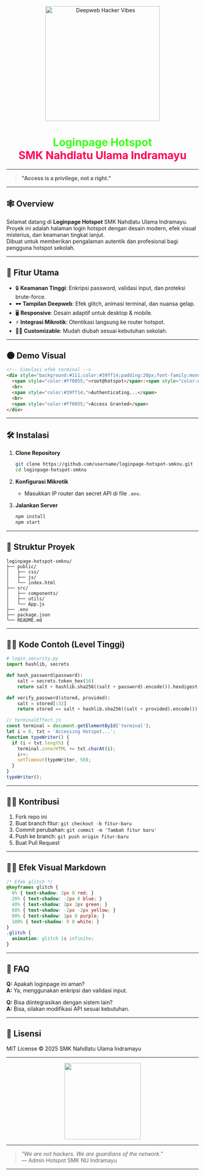 <!--
██╗      ██████╗  ██████╗ ██╗███╗   ██╗
██║     ██╔═══██╗██╔════╝ ██║████╗  ██║
██║     ██║   ██║██║  ███╗██║██╔██╗ ██║
██║     ██║   ██║██║   ██║██║██║╚██╗██║
███████╗╚██████╔╝╚██████╔╝██║██║ ╚████║
╚══════╝ ╚═════╝  ╚═════╝ ╚═╝╚═╝  ╚═══╝
-->
<p align="center">
  <img src="https://media.giphy.com/media/3o7TKtnuHOHHUjR38Y/giphy.gif" width="300" alt="Deepweb Hacker Vibes"/>
</p>

<h1 align="center"><span style="color:#39ff14;">Loginpage Hotspot</span> <br> <span style="color:#ff0055;">SMK Nahdlatu Ulama Indramayu</span></h1>

---

> **"Access is a privilege, not a right."**

---

## 🕸️ Overview

Selamat datang di **Loginpage Hotspot** SMK Nahdlatu Ulama Indramayu.  
Proyek ini adalah halaman login hotspot dengan desain modern, efek visual misterius, dan keamanan tingkat lanjut.  
Dibuat untuk memberikan pengalaman autentik dan profesional bagi pengguna hotspot sekolah.

---

## 🧬 Fitur Utama

- 🔒 **Keamanan Tinggi**: Enkripsi password, validasi input, dan proteksi brute-force.
- 🕶️ **Tampilan Deepweb**: Efek glitch, animasi terminal, dan nuansa gelap.
- 🖥️ **Responsive**: Desain adaptif untuk desktop & mobile.
- ⚡ **Integrasi Mikrotik**: Otentikasi langsung ke router hotspot.
- 🧑‍💻 **Customizable**: Mudah diubah sesuai kebutuhan sekolah.

---

## 🌑 Demo Visual

```html
<!-- Simulasi efek terminal -->
<div style="background:#111;color:#39ff14;padding:20px;font-family:monospace;">
  <span style="color:#ff0055;">root@hotspot</span>:<span style="color:#00ffff;">~</span>$ <span style="animation:blink 1s infinite;">_</span>
  <br>
  <span style="color:#39ff14;">Authenticating...</span>
  <br>
  <span style="color:#ff0055;">Access Granted</span>
</div>
```

---

## 🛠️ Instalasi

1. **Clone Repository**
   ```bash
   git clone https://github.com/username/loginpage-hotspot-smknu.git
   cd loginpage-hotspot-smknu
   ```

2. **Konfigurasi Mikrotik**
   - Masukkan IP router dan secret API di file `.env`.

3. **Jalankan Server**
   ```bash
   npm install
   npm start
   ```

---

## 🧩 Struktur Proyek

```plaintext
loginpage-hotspot-smknu/
├── public/
│   ├── css/
│   ├── js/
│   └── index.html
├── src/
│   ├── components/
│   ├── utils/
│   └── App.js
├── .env
├── package.json
└── README.md
```

---

## 🧙‍♂️ Kode Contoh (Level Tinggi)

```python
# login_security.py
import hashlib, secrets

def hash_password(password):
    salt = secrets.token_hex(16)
    return salt + hashlib.sha256((salt + password).encode()).hexdigest()

def verify_password(stored, provided):
    salt = stored[:32]
    return stored == salt + hashlib.sha256((salt + provided).encode()).hexdigest()
```

```javascript
// terminalEffect.js
const terminal = document.getElementById('terminal');
let i = 0, txt = 'Accessing Hotspot...';
function typeWriter() {
  if (i < txt.length) {
    terminal.innerHTML += txt.charAt(i);
    i++;
    setTimeout(typeWriter, 50);
  }
}
typeWriter();
```

---

## 🧑‍💻 Kontribusi

1. Fork repo ini
2. Buat branch fitur: `git checkout -b fitur-baru`
3. Commit perubahan: `git commit -m 'Tambah fitur baru'`
4. Push ke branch: `git push origin fitur-baru`
5. Buat Pull Request

---

## 🕵️‍♂️ Efek Visual Markdown

```css
/* Efek glitch */
@keyframes glitch {
  0% { text-shadow: 2px 0 red; }
  20% { text-shadow: -2px 0 blue; }
  40% { text-shadow: 2px 2px green; }
  60% { text-shadow: -2px -2px yellow; }
  80% { text-shadow: 2px 0 purple; }
  100% { text-shadow: 0 0 white; }
}
.glitch {
  animation: glitch 1s infinite;
}
```

---

## 🧠 FAQ

**Q:** Apakah loginpage ini aman?  
**A:** Ya, menggunakan enkripsi dan validasi input.

**Q:** Bisa diintegrasikan dengan sistem lain?  
**A:** Bisa, silakan modifikasi API sesuai kebutuhan.

---

## 📜 Lisensi

MIT License © 2025 SMK Nahdlatu Ulama Indramayu

---

<p align="center">
  <img src="https://media.giphy.com/media/l0MYt5jPR6QX5pnqM/giphy.gif" width="200"/>
</p>

---

> _"We are not hackers. We are guardians of the network."_  
> — Admin Hotspot SMK NU Indramayu

---

<!--
███╗   ██╗██╗   ██╗
████╗  ██║██║   ██║
██╔██╗ ██║██║   ██║
██║╚██╗██║██║   ██║
██║ ╚████║╚██████╔╝
╚═╝  ╚═══╝ ╚═════╝
-->
